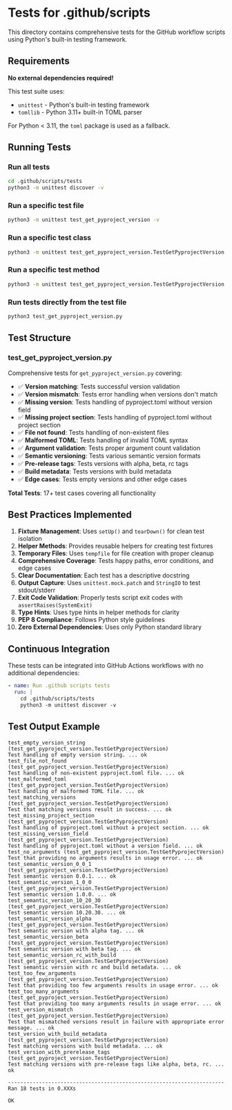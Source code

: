 # Tests for .github/scripts

This directory contains comprehensive tests for the GitHub workflow scripts using Python's built-in testing framework.

## Requirements

**No external dependencies required!**

This test suite uses:
- `unittest` - Python's built-in testing framework
- `tomllib` - Python 3.11+ built-in TOML parser

For Python < 3.11, the `toml` package is used as a fallback.

## Running Tests

### Run all tests
```bash
cd .github/scripts/tests
python3 -m unittest discover -v
```

### Run a specific test file
```bash
python3 -m unittest test_get_pyproject_version -v
```

### Run a specific test class
```bash
python3 -m unittest test_get_pyproject_version.TestGetPyprojectVersion -v
```

### Run a specific test method
```bash
python3 -m unittest test_get_pyproject_version.TestGetPyprojectVersion.test_matching_versions -v
```

### Run tests directly from the test file
```bash
python3 test_get_pyproject_version.py
```

## Test Structure

### test_get_pyproject_version.py

Comprehensive tests for `get_pyproject_version.py` covering:

- ✅ **Version matching**: Tests successful version validation
- ✅ **Version mismatch**: Tests error handling when versions don't match
- ✅ **Missing version**: Tests handling of pyproject.toml without version field
- ✅ **Missing project section**: Tests handling of pyproject.toml without project section
- ✅ **File not found**: Tests handling of non-existent files
- ✅ **Malformed TOML**: Tests handling of invalid TOML syntax
- ✅ **Argument validation**: Tests proper argument count validation
- ✅ **Semantic versioning**: Tests various semantic version formats
- ✅ **Pre-release tags**: Tests versions with alpha, beta, rc tags
- ✅ **Build metadata**: Tests versions with build metadata
- ✅ **Edge cases**: Tests empty versions and other edge cases

**Total Tests**: 17+ test cases covering all functionality

## Best Practices Implemented

1. **Fixture Management**: Uses `setUp()` and `tearDown()` for clean test isolation
2. **Helper Methods**: Provides reusable helpers for creating test fixtures
3. **Temporary Files**: Uses `tempfile` for file creation with proper cleanup
4. **Comprehensive Coverage**: Tests happy paths, error conditions, and edge cases
5. **Clear Documentation**: Each test has a descriptive docstring
6. **Output Capture**: Uses `unittest.mock.patch` and `StringIO` to test stdout/stderr
7. **Exit Code Validation**: Properly tests script exit codes with `assertRaises(SystemExit)`
8. **Type Hints**: Uses type hints in helper methods for clarity
9. **PEP 8 Compliance**: Follows Python style guidelines
10. **Zero External Dependencies**: Uses only Python standard library

## Continuous Integration

These tests can be integrated into GitHub Actions workflows with no additional dependencies:

```yaml
- name: Run .github scripts tests
  run: |
    cd .github/scripts/tests
    python3 -m unittest discover -v
```

## Test Output Example

```
test_empty_version_string (test_get_pyproject_version.TestGetPyprojectVersion)
Test handling of empty version string. ... ok
test_file_not_found (test_get_pyproject_version.TestGetPyprojectVersion)
Test handling of non-existent pyproject.toml file. ... ok
test_malformed_toml (test_get_pyproject_version.TestGetPyprojectVersion)
Test handling of malformed TOML file. ... ok
test_matching_versions (test_get_pyproject_version.TestGetPyprojectVersion)
Test that matching versions result in success. ... ok
test_missing_project_section (test_get_pyproject_version.TestGetPyprojectVersion)
Test handling of pyproject.toml without a project section. ... ok
test_missing_version_field (test_get_pyproject_version.TestGetPyprojectVersion)
Test handling of pyproject.toml without a version field. ... ok
test_no_arguments (test_get_pyproject_version.TestGetPyprojectVersion)
Test that providing no arguments results in usage error. ... ok
test_semantic_version_0_0_1 (test_get_pyproject_version.TestGetPyprojectVersion)
Test semantic version 0.0.1. ... ok
test_semantic_version_1_0_0 (test_get_pyproject_version.TestGetPyprojectVersion)
Test semantic version 1.0.0. ... ok
test_semantic_version_10_20_30 (test_get_pyproject_version.TestGetPyprojectVersion)
Test semantic version 10.20.30. ... ok
test_semantic_version_alpha (test_get_pyproject_version.TestGetPyprojectVersion)
Test semantic version with alpha tag. ... ok
test_semantic_version_beta (test_get_pyproject_version.TestGetPyprojectVersion)
Test semantic version with beta tag. ... ok
test_semantic_version_rc_with_build (test_get_pyproject_version.TestGetPyprojectVersion)
Test semantic version with rc and build metadata. ... ok
test_too_few_arguments (test_get_pyproject_version.TestGetPyprojectVersion)
Test that providing too few arguments results in usage error. ... ok
test_too_many_arguments (test_get_pyproject_version.TestGetPyprojectVersion)
Test that providing too many arguments results in usage error. ... ok
test_version_mismatch (test_get_pyproject_version.TestGetPyprojectVersion)
Test that mismatched versions result in failure with appropriate error message. ... ok
test_version_with_build_metadata (test_get_pyproject_version.TestGetPyprojectVersion)
Test matching versions with build metadata. ... ok
test_version_with_prerelease_tags (test_get_pyproject_version.TestGetPyprojectVersion)
Test matching versions with pre-release tags like alpha, beta, rc. ... ok

----------------------------------------------------------------------
Ran 18 tests in 0.XXXs

OK
```
